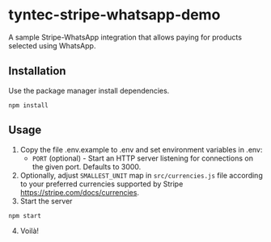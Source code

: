 # tyntec-stripe-whatsapp-demo

A sample Stripe-WhatsApp integration that allows paying for products selected using WhatsApp.

## Installation

Use the package manager install dependencies.

```
npm install
```

## Usage
1. Copy the file .env.example to .env and set environment variables in .env:
   * `PORT` (optional) - Start an HTTP server listening for connections on the given port. Defaults to 3000.
2. Optionally, adjust `SMALLEST_UNIT` map in `src/currencies.js` file according to your preferred currencies supported by Stripe https://stripe.com/docs/currencies.
3. Start the server
```
npm start
```
4. Voilà!
